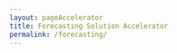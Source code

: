 ```yaml
---
layout: pageAccelerator
title: Forecasting Solution Accelerator
permalink: /forecasting/
---
```


<script>
    //Variables for this specific single accelerator page, to centralize re-used variables
    const textPageTitle = "Forecasting Solution Accelerator";
    const htmlPageDescription = `Pre-configured engine for demand forecasting, map data into the existing model to generate a forecast`;
    const srcHeaderImage = "/images/forecasting/CLO18_cafeWork_003.jpg";
    const linkAccessAcceleratorRepo = "TBD";
    const listPrereqs = ["Azure Databricks",
        "Power BI"];
    const listIndustries = ["Retail",
        "Consumer Goods",
        "FMCG",
        "Manufacturing",
        "Financial Services"];
    const listUseCases = ["Demand forecasting",
        "Inventory forecasting",
        "Cash-flow forecasting",
        "AR / COGS forecasting"];
    const htmlAcceleratorDescription = 
        `<p style="margin-top: 30px; text-decoration: none;">
            Demand forecasting is a method by which businesses predict customer demand in order to optimize supply planning and management. The perennial challenge of forecasting is that aggregate level forecasts out-perform the accuracy of forecasts that are more fine-grained, e.g. drill down to region, store, sku. Yet, it is the fine-grained forecast that drives effective optimization. Fine-grained forecast accuracy matters.
            <br/><br/>
            The <i>Demand Forecasting solution accelerator</i> provides the core functionality required in a demand forecasting solution and thus gives you the ability to customize, scale, and perform fine-grain forecasts. The ultimate goal of this accelerator is to be extensible, enabling you to customize it to meet your customer requirements and accelerate the customer's speed to value.
        </p>`;

    const listAcceleratorGuidanceVideoURLs = ["https://youtube.com/embed/Y_bdwJ7f6gA", "https://youtube.com/embed/bdsnzp8nftA"];

    const listLinksRelatedAccelerators = ["/ml-ops-for-databricks/"];
    
    const linkContributingGuide = "https://github.com/microsoft/dstoolkit-mlops-base/blob/main/CONTRIBUTING.md";

    const listTechnologies = ["Azure Synapse",
        "Azure Databricks",
        "Azure Data Lake",
        "Common Data Model (CDM)"];

    const htmlArchitectureSection = `<img src="/images/forecasting/Demand-forecasting-accelerator-logical-diagram.png" alt="Demand forecasting accelerator logical diagram">`;
    const htmlBranchingStrategySection = `n/a`;
    const htmlAcceleratorComponents = `<img src="/images/forecasting/Repository-Folder-structure.jfif" alt="Repository Folder structure">`;
    const htmlKeyAcceleratorFiles = `n/a`;
    const htmlLiveDemoSection = `n/a`;
    const htmlRepoStructureSection = `n/a`;

    //boolean variables to show / hide sections of the page
    const toHide_AcceleratorGuidanceSection = false;
    const toHide_RelatedAccelerators = false;
    const toHide_ContributingGuide = false;
    const toHide_ArchitectureSection = false;
    const toHide_BranchingStrategySection = true;
    const toHide_AcceleratorComponents = false;
    const toHide_KeyAcceleratorFiles = true;
    const toHide_LiveDemoSection = true;
    const toHide_RepoStructureSection = true;
</script>

<script src="/scripts/script-setsingleacceleratorpagecontents.js" type="text/javascript"></script>